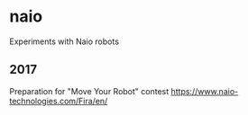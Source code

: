 # naio
Experiments with Naio robots

## 2017 

Preparation for "Move Your Robot" contest
https://www.naio-technologies.com/Fira/en/
